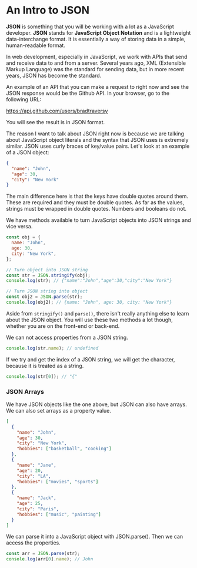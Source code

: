 # An Intro to JSON

**JSON** is something that you will be working with a lot as a JavaScript developer. **JSON** stands for **JavaScript Object Notation** and is a lightweight data-interchange format. It is essentially a way of storing data in a simple, human-readable format.

In web development, especially in JavaScript, we work with APIs that send and receive data to and from a server. Several years ago, XML (Extensible Markup Language) was the standard for sending data, but in more recent years, JSON has become the standard.

An example of an API that you can make a request to right now and see the JSON response would be the Github API. In your browser, go to the following URL:

https://api.github.com/users/bradtraversy

You will see the result is in JSON format.

The reason I want to talk about JSON right now is because we are talking about JavaScript object literals and the syntax that JSON uses is extremely similar. JSON uses curly braces of key/value pairs. Let's look at an example of a JSON object:

```json
{
  "name": "John",
  "age": 30,
  "city": "New York"
}
```

The main difference here is that the keys have double quotes around them. These are required and they must be double quotes. As far as the values, strings must be wrapped in double quotes. Numbers and booleans do not.

We have methods available to turn JavaScript objects into JSON strings and vice versa.

```js
const obj = {
  name: "John",
  age: 30,
  city: "New York",
};

// Turn object into JSON string
const str = JSON.stringify(obj);
console.log(str); // {"name":"John","age":30,"city":"New York"}

// Turn JSON string into object
const obj2 = JSON.parse(str);
console.log(obj2); // {name: "John", age: 30, city: "New York"}
```

Aside from `stringify()` and `parse()`, there isn't really anything else to learn about the JSON object. You will use these two methods a lot though, whether you are on the front-end or back-end.

We can not access properties from a JSON string.

```js
console.log(str.name); // undefined
```

If we try and get the index of a JSON string, we will get the character, because it is treated as a string.

```js
console.log(str[0]); // "{"
```

### JSON Arrays

We have JSON objects like the one above, but JSON can also have arrays. We can also set arrays as a property value.

```json
[
  {
    "name": "John",
    "age": 30,
    "city": "New York",
    "hobbies": ["basketball", "cooking"]
  },
  {
    "name": "Jane",
    "age": 20,
    "city": "LA",
    "hobbies": ["movies", "sports"]
  },
  {
    "name": "Jack",
    "age": 25,
    "city": "Paris",
    "hobbies": ["music", "painting"]
  }
]
```

We can parse it into a JavaScript object with JSON.parse(). Then we can access the properties.

```js
const arr = JSON.parse(str);
console.log(arr[0].name); // John
```
